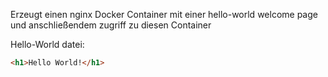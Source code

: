 Erzeugt einen nginx Docker Container mit einer hello-world welcome page und anschließendem zugriff zu diesen Container

Hello-World datei:

```html
<h1>Hello World!</h1>
```
